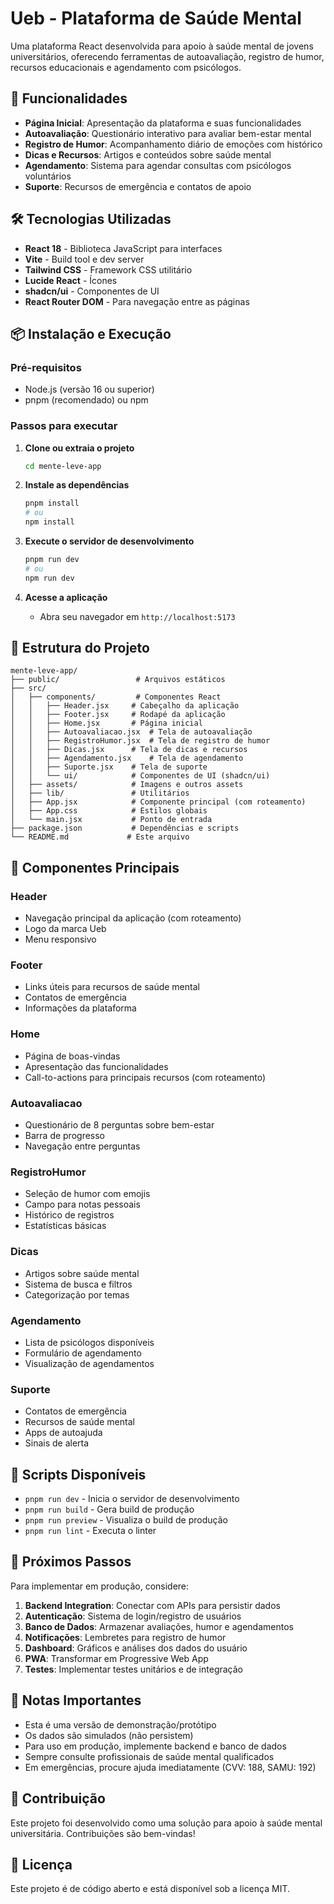 # Ueb - Plataforma de Saúde Mental

Uma plataforma React desenvolvida para apoio à saúde mental de jovens universitários, oferecendo ferramentas de autoavaliação, registro de humor, recursos educacionais e agendamento com psicólogos.

## 🚀 Funcionalidades

- **Página Inicial**: Apresentação da plataforma e suas funcionalidades
- **Autoavaliação**: Questionário interativo para avaliar bem-estar mental
- **Registro de Humor**: Acompanhamento diário de emoções com histórico
- **Dicas e Recursos**: Artigos e conteúdos sobre saúde mental
- **Agendamento**: Sistema para agendar consultas com psicólogos voluntários
- **Suporte**: Recursos de emergência e contatos de apoio

## 🛠️ Tecnologias Utilizadas

- **React 18** - Biblioteca JavaScript para interfaces
- **Vite** - Build tool e dev server
- **Tailwind CSS** - Framework CSS utilitário
- **Lucide React** - Ícones
- **shadcn/ui** - Componentes de UI
- **React Router DOM** - Para navegação entre as páginas

## 📦 Instalação e Execução

### Pré-requisitos
- Node.js (versão 16 ou superior)
- pnpm (recomendado) ou npm

### Passos para executar

1. **Clone ou extraia o projeto**
   ```bash
   cd mente-leve-app
   ```

2. **Instale as dependências**
   ```bash
   pnpm install
   # ou
   npm install
   ```

3. **Execute o servidor de desenvolvimento**
   ```bash
   pnpm run dev
   # ou
   npm run dev
   ```

4. **Acesse a aplicação**
   - Abra seu navegador em `http://localhost:5173`

## 📁 Estrutura do Projeto

```
mente-leve-app/
├── public/                 # Arquivos estáticos
├── src/
│   ├── components/         # Componentes React
│   │   ├── Header.jsx     # Cabeçalho da aplicação
│   │   ├── Footer.jsx     # Rodapé da aplicação
│   │   ├── Home.jsx       # Página inicial
│   │   ├── Autoavaliacao.jsx  # Tela de autoavaliação
│   │   ├── RegistroHumor.jsx  # Tela de registro de humor
│   │   ├── Dicas.jsx      # Tela de dicas e recursos
│   │   ├── Agendamento.jsx    # Tela de agendamento
│   │   ├── Suporte.jsx    # Tela de suporte
│   │   └── ui/            # Componentes de UI (shadcn/ui)
│   ├── assets/            # Imagens e outros assets
│   ├── lib/               # Utilitários
│   ├── App.jsx            # Componente principal (com roteamento)
│   ├── App.css            # Estilos globais
│   └── main.jsx           # Ponto de entrada
├── package.json           # Dependências e scripts
└── README.md             # Este arquivo
```

## 🎨 Componentes Principais

### Header
- Navegação principal da aplicação (com roteamento)
- Logo da marca Ueb
- Menu responsivo

### Footer
- Links úteis para recursos de saúde mental
- Contatos de emergência
- Informações da plataforma

### Home
- Página de boas-vindas
- Apresentação das funcionalidades
- Call-to-actions para principais recursos (com roteamento)

### Autoavaliacao
- Questionário de 8 perguntas sobre bem-estar
- Barra de progresso
- Navegação entre perguntas

### RegistroHumor
- Seleção de humor com emojis
- Campo para notas pessoais
- Histórico de registros
- Estatísticas básicas

### Dicas
- Artigos sobre saúde mental
- Sistema de busca e filtros
- Categorização por temas

### Agendamento
- Lista de psicólogos disponíveis
- Formulário de agendamento
- Visualização de agendamentos

### Suporte
- Contatos de emergência
- Recursos de saúde mental
- Apps de autoajuda
- Sinais de alerta

## 🚀 Scripts Disponíveis

- `pnpm run dev` - Inicia o servidor de desenvolvimento
- `pnpm run build` - Gera build de produção
- `pnpm run preview` - Visualiza o build de produção
- `pnpm run lint` - Executa o linter

## 🎯 Próximos Passos

Para implementar em produção, considere:

1. **Backend Integration**: Conectar com APIs para persistir dados
2. **Autenticação**: Sistema de login/registro de usuários
3. **Banco de Dados**: Armazenar avaliações, humor e agendamentos
4. **Notificações**: Lembretes para registro de humor
5. **Dashboard**: Gráficos e análises dos dados do usuário
6. **PWA**: Transformar em Progressive Web App
7. **Testes**: Implementar testes unitários e de integração

## 📝 Notas Importantes

- Esta é uma versão de demonstração/protótipo
- Os dados são simulados (não persistem)
- Para uso em produção, implemente backend e banco de dados
- Sempre consulte profissionais de saúde mental qualificados
- Em emergências, procure ajuda imediatamente (CVV: 188, SAMU: 192)

## 🤝 Contribuição

Este projeto foi desenvolvido como uma solução para apoio à saúde mental universitária. Contribuições são bem-vindas!

## 📄 Licença

Este projeto é de código aberto e está disponível sob a licença MIT.

